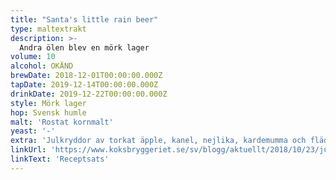 ```yaml
---
title: "Santa's little rain beer"
type: maltextrakt
description: >-
  Andra ölen blev en mörk lager
volume: 10
alcohol: OKÄND
brewDate: 2018-12-01T00:00:00.000Z
tapDate: 2019-12-14T00:00:00.000Z
drinkDate: 2019-12-22T00:00:00.000Z
style: Mörk lager
hop: Svensk humle
malt: 'Rostat kornmalt'
yeast: '-'
extra: 'Julkryddor av torkat äpple, kanel, nejlika, kardemumma och fläderblommor'
linkUrl: 'https://www.koksbryggeriet.se/sv/blogg/aktuellt/2018/10/23/julol-2018.html'
linkText: 'Receptsats'
---
```


